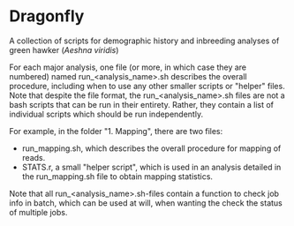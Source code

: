 # Dragonfly
A collection of scripts for demographic history and inbreeding analyses of green hawker (*Aeshna viridis*)

For each major analysis, one file (or more, in which case they are numbered) named run_<analysis_name>.sh describes the overall procedure, including when to use any other smaller scripts or "helper" files.
Note that despite the file format, the run_<analysis_name>.sh files are not a bash scripts that can be run in their entirety. Rather, they contain a list of individual scripts which should be run independently.

For example, in the folder "1. Mapping", there are two files:
- run_mapping.sh, which describes the overall procedure for mapping of reads.
- STATS.r, a small "helper script", which is used in an analysis detailed in the run_mapping.sh file to obtain mapping statistics.

Note that all run_<analysis_name>.sh-files contain a function to check job info in batch, which can be used at will, when wanting the check the status of multiple jobs.

